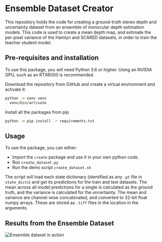 # Ensemble Dataset Creator

This repository holds the code for creating a ground-truth stereo depth and uncertainty dataset from an ensemble of monocular depth estimation models. This code is used to create a mean depth map, and estimate the per-pixel variance of the Hamlyn and SCARED datasets, in order to train the teacher student model.

## Pre-requisites and installation

To use this package, you will need Python 3.6 or higher. Using an NVIDIA GPU, such as an RTX6000 is recommended.

Download the repository from GitHub and create a virtual environment and activate it:
```bash
python -m venv venv
. venv/bin/activate
```

Install all the packages from pip
```bash
python -m pip install -r requirements.txt
```

## Usage

To use the package, you can either:
- Import the `create` package and use it in your own python code.
- Run `create_dataset.py`
- Run the demo script `create_dataset.sh`

The script will load each state dictionary (identified as any `.pt` file in `state_dicts`) and get its predictions for the train and test datasets. The mean across all model predictions for a single is calculated as the ground truth, and the variance is calculated for the uncertainty. The mean and variance are channel-wise concatenated, and converted to 32-bit float numpy arrays. These are stored as `.tiff` files in the location in the arguments.

## Results from the Ensemble Dataset

![Ensemble dataset in action](./ensemble-mini.gif)